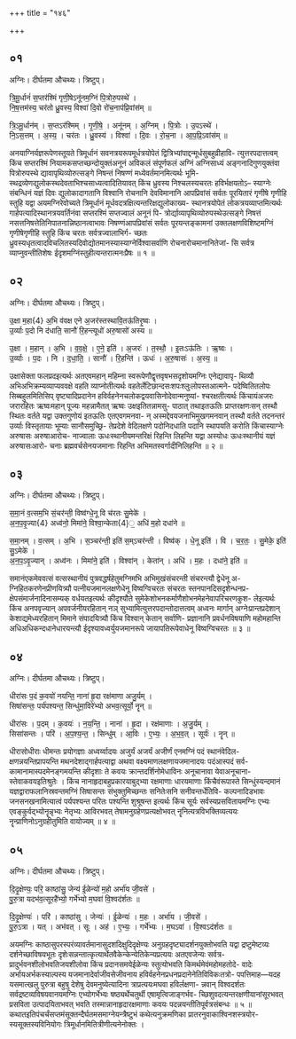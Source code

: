 +++
title = "१४६"

+++


## ०१
अग्निः। दीर्घतमा औचथ्यः। त्रिष्टुप्।

त्रि॒मू॒र्धानं॑ स॒प्तर॑श्मिं गृणी॒षेऽनू॑नम॒ग्निं पि॒त्रोरु॒पस्थे॑ ।  
नि॒ष॒त्तम॑स्य॒ चर॑तो ध्रु॒वस्य॒ विश्वा॑ दि॒वो रो॑च॒नाप॑प्रि॒वांस॑म् ॥

त्रि॒ऽमू॒र्धान॑म् । स॒प्तऽर॑श्मिम् । गृ॒णी॒षे॒ । अनू॑नम् । अ॒ग्निम् । पि॒त्रोः । उ॒पऽस्थे॑ ।  
नि॒ऽस॒त्तम् । अ॒स्य॒ । चर॑तः । ध्रु॒वस्य॑ । विश्वा॑ । दि॒वः । रो॒च॒ना । आ॒प॒प्रि॒ऽवांस॑म् ॥

अनयाग्निर्यज्ञरूपेणस्तूयते त्रिमूर्धानं सवनत्रयरूपमूर्धत्रयोपेतं द्वित्रिभ्यांपाद्दन्मूर्धसुबहुव्रीहावि- त्युत्तरपदात्तत्वम् किंच सप्तरश्मिं नियामकसप्तच्छन्दोयुक्तंअनूनं अविकलं संपूर्णफलं अग्निं अग्निसाध्यं अङ्गनादिगुणयुक्तंवा पित्रोरुपस्थे द्यावापृथिव्योरुत्सङ्गे निषन्तं निषण्णं मध्येवर्तमानमित्यर्थः भूमि- स्थद्रव्येणद्युलोकस्थदेवताभिश्चसाध्यत्वादितियावत् किंच ध्रुवस्य निश्चलस्यचरतः हविर्भक्षयतोऽ– स्याग्नेः संबन्धिनं यज्ञं दिवः द्युलोकादागतानि विश्वानि रोचनानि देवविमानानि आपप्रिवांसं सर्वतः पूरयितारं गृणीषे गृणीहि स्तुहि यद्वा अयमग्निरेवोच्यते त्रिमूर्धानं मूर्धवदत्रक्षित्यन्तरिक्षद्युलोकाख्य- स्थानत्रयोपेतं लोकत्रयव्याप्तमित्यर्थः गार्हपत्यादिस्थानत्रयवर्तिनंवा सप्तरश्मिं सप्तज्वालं अनूनं पि- त्रोर्द्याव्यापृथिव्योरुपस्थेउत्सङ्गे निषत्तं नसत्तनिषत्तेतिनिपातनान्निष्ठानत्वाभावः निषण्णंआपप्रिवांसं सर्वतः पूरयन्तङ्कामनां उक्तलक्षणविशिष्टमग्निं गृणीषेगृणीहि स्तुहि किंच चरतः सर्वत्रज्वालाभिर्ग- च्छतः ध्रुवस्यधृतत्वादविचलितस्यदिवोद्योतमानस्यास्याग्नेर्विश्वासर्वाणि रोचनारोचमानानितेजां- सि सर्वत्र व्याप्नुवन्तीतिशेषः ईदृशमग्निंस्तुहीत्यन्तरात्मनःप्रैषः ॥ १ ॥

## ०२
अग्निः। दीर्घतमा औचथ्यः। त्रिष्टुप्।

उ॒क्षा म॒हा{4} अ॒भि व॑वक्ष एने अ॒जर॑स्तस्थावि॒तऊ॑तिरृ॒ष्वः ।  
उ॒र्व्याः प॒दो नि द॑धाति॒ सानौ॑ रि॒हन्त्यूधो॑ अरु॒षासो॑ अस्य ॥

उ॒क्षा । म॒हान् । अ॒भि । व॒व॒क्षे॒ । ए॒ने॒ इति॑ । अ॒जरः॑ । त॒स्थौ॒ । इ॒तःऽऊ॑तिः । ऋ॒ष्वः ।  
उ॒र्व्याः । प॒दः । नि । द॒धा॒ति॒ । सानौ॑ । रि॒हन्ति॑ । ऊधः॑ । अ॒रु॒षासः॑ । अ॒स्य॒ ॥

उक्षासेक्ता फलप्रदइत्यर्थः अतएवमहान् महिम्ना स्वरूपेणौद्वृत्तवृषभसदृशोयमग्निः एनेद्यावापृ- थिव्यौ अभिअभिक्रम्यव्याप्यववक्षे वहति व्याप्नोतीत्यर्थः वहतेर्लेटिछान्दसःशपःश्लुःलोपस्तआत्मने- पदेष्वितितलोपः सिब्बहुलमितिसिप् वृष्ट्यादिप्रदानेन हविर्वहनेनचलोकद्वयवासिनोदेवान्मनुष्यां- श्चरक्षतीत्यर्थः किंचायंअजरः जरारहितः ऋष्वःमहान् पूज्यः महन्नामैतत् ऋष्वः उक्षइतितन्नामसु- पाठात् तथाइतऊतिः प्राप्तरक्षणःसन् तस्थौ स्थितः वर्तते यद्वा उक्तगुणोयं इतऊतिः एतएवगमनवा- न् अस्मद्देवयजनाभिमुखगमनवान् तस्थौ वर्तते तदनन्तरं उर्व्याः विस्तृतायाः भूम्याः सानौसमुच्छ्रि- तेप्रदेशे वेदिलक्षणे पदोनिदधाति पदानि स्थापयति करोति किंचास्याग्नेः अरुषासः अरुषाआरोच- नाज्वालाः ऊधःस्थानीयमन्तरिक्षं रिहन्ति लिहन्ति यद्वा अस्योधः ऊधःस्थानीयं यज्ञं अरुषासःआरो- चनाः ब्रह्मवर्चसेनयजमानाः रिहन्ति अभिमतस्वर्गादीनिलिहन्ति ॥ २ ॥

## ०३
अग्निः। दीर्घतमा औचथ्यः। त्रिष्टुप्।

स॒मा॒नं व॒त्सम॒भि सं॒चर॑न्ती॒ विष्व॑ग्धे॒नू वि च॑रतः सु॒मेके॑ ।  
अ॒न॒प॒वृ॒ज्या{4} अध्व॑नो॒ मिमा॑ने॒ विश्वा॒न्केता{4}॒ अधि॑ म॒हो दधा॑ने ॥

स॒मा॒नम् । व॒त्सम् । अ॒भि । स॒ञ्चर॑न्ती॒ इति॑ स॒म्ऽचर॑न्ती । विष्व॑क् । धे॒नू इति॑ । वि । च॒र॒तः॒ । सु॒मेके॒ इति॑ सु॒ऽमेके॑ ।  
अ॒न॒प॒ऽवृ॒ज्यान् । अध्व॑नः । मिमा॑ने॒ इति॑ । विश्वा॑न् । केता॑न् । अधि॑ । म॒हः । दधा॑ने॒ इति॑ ॥

समानंएकमेववत्सं वत्सस्थानीयं पुत्रवद्धर्षहेतुमग्निमभि अभिमुखंसंचरन्ती संचरन्त्यौ द्वेधेनू अ- ग्निहितकरणेनप्रीणयित्र्यौ पत्नीयजमानलक्षणेधेनू विष्वग्विचरतः संचरतः स्तनपानदिसदृशेन्धनप्र- क्षेपसंमार्जनादिनासम्यक् वर्धयतइत्यर्थः कीदृश्यौते सुमेकेशोभनकर्माणैशोभनमेहनेवापरिचरणकुश- लेइत्यर्थः किंच अनपवृज्यान् अपवर्जनीयरहितान् नञ् सुभ्यामित्युत्तरपदान्तोदात्तत्वम् अध्वनः मार्गान् अग्नेःप्रान्तप्रदेशान् केशाद्यमेध्यरहितान् मिमाने संपादयित्र्यौ किंच विश्वान् केतान् सर्वाणि- प्रज्ञानानि प्रवर्धनविषयाणि महोमहान्ति अधिअधिकन्दधानेधारयन्त्यौ ईदृश्यावध्वर्युयजमानरूपे जायापतिरूपेवाधेनू विष्वग्विचरतः ॥ ३ ॥

## ०४
अग्निः। दीर्घतमा औचथ्यः। त्रिष्टुप्।

धीरा॑सः प॒दं क॒वयो॑ नयन्ति॒ नाना॑ हृ॒दा रक्ष॑माणा अजु॒र्यम् ।  
सिषा॑सन्तः॒ पर्य॑पश्यन्त॒ सिन्धु॑मा॒विरे॑भ्यो अभव॒त्सूर्यो॒ नॄन् ॥

धीरा॑सः । प॒दम् । क॒वयः॑ । न॒य॒न्ति॒ । नाना॑ । हृ॒दा । रक्ष॑माणाः । अ॒जु॒र्यम् ।  
सिसा॑सन्तः । परि॑ । अ॒प॒श्य॒न्त॒ । सिन्धु॑म् । आ॒विः । ए॒भ्यः॒ । अ॒भ॒व॒त् । सूर्यः॑ । नॄन् ॥

धीरासोधीराः धीमन्तः प्रयोगज्ञाः अध्वर्य्वादयः अजुर्यं अजर्यं अजीर्णं एनमग्निं पदं स्थानंवेदिल- क्षणन्नयन्तिप्रापयन्ति मथनदेशाद्गार्हपत्याद्वा अथवा वक्ष्यमाणलक्षणायजमानादयः पदंआस्पदं सर्व- कामानामास्पदमेनङ्गमयन्ति कीदृशाः ते कवयः क्रान्तदर्शिनोमेधाविनः अनूचानावा येवाअनूचाना- स्तेवाकवयइतिश्रुतेः । किंच नानाहृदाबहुप्रकारयाबुद्भ्या रक्षमाणाः धारयमाणाः किंचैवंरूपास्ते सिन्धुंस्यन्दमानं यज्ञद्वाराफलानिस्रवन्तमग्निं सिषासन्तः संभुक्तुमिच्छन्तः सनितेःसनि सनीवन्तर्धेतिवि- कल्पनादिडभावः जनसनखनामित्यात्वं पर्यपश्यन्त परितः पश्यन्ति शुश्रूषन्त इत्यर्थः किंच सूर्यः सर्वस्यप्रसवितायमग्निः एभ्यः एवङ्कुर्वद्भ्योनॄन्नृभ्यः नेतृभ्यः आविरभवत् तेषामनुग्रहेणप्रत्यक्षोभवत् नॄनित्यत्रविभक्तिव्यत्ययः नॄन्प्राणिनोऽनुग्रहीतुमिति वायोज्यम् ॥ ४ ॥

## ०५
अग्निः। दीर्घतमा औचथ्यः। त्रिष्टुप्।

दि॒दृ॒क्षेण्यः॒ परि॒ काष्ठा॑सु॒ जेन्य॑ ई॒ळेन्यो॑ म॒हो अर्भा॑य जी॒वसे॑ ।  
पु॒रु॒त्रा यदभ॑व॒त्सूरहै॑भ्यो॒ गर्भे॑भ्यो म॒घवा॑ वि॒श्वद॑र्शतः ॥

दि॒दृ॒क्षेण्यः॑ । परि॑ । काष्ठा॑सु । जेन्यः॑ । ई॒ळेन्यः॑ । म॒हः । अर्भा॑य । जी॒वसे॑ ।  
पु॒रु॒ऽत्रा । यत् । अभ॑वत् । सूः । अह॑ । ए॒भ्यः॒ । गर्भे॑भ्यः । म॒घऽवा॑ । वि॒श्वऽद॑र्शतः ॥

अयमग्निः काष्ठासुपरस्परंव्यावर्तमानासुदशदिक्षुदिदृक्षेण्यः अनुग्रहदृष्ट्यादर्शनयुक्तोभवति यद्वा द्रष्टुमेष्टव्यः दर्शनेच्छाविषयभूतः दृशेःसन्नन्तात्कृत्यार्थेतवैकेन्केन्येतिकेन्यप्रत्ययः अतएवजेन्यः सर्वत्र- प्रादुर्भवनशीलोभवतिजयशीलोवा किंच प्रदानसमयेईळेन्यः स्तुत्योभवति किमर्थमेवंमहोमहतोदे- वादेः अर्भायअर्भकस्याल्पस्य यजमानादेर्वाजीवसेजीवनाय हविर्वहनेनप्रधनप्रदानेनेतिविविकःतत्रो- पपत्तिमाह—यदह यसमात्खलु पुरुत्रा बहुषु देशेषु देवमनुष्येत्यादिना त्राप्रत्ययःमघवा हविर्लक्षणा- न्नवान् विश्वदर्शतः सर्वद्रष्टव्यविषयवानयमग्निः एभ्योगर्भेभ्यः षष्ठ्यर्थेचतुर्थी एषामृत्विजाङ्गर्भव- च्छिशुवदत्यन्तरक्षणीयानांसूरभवत् प्रसविता उत्पादयिताभवत् भवति तस्मान्नानाहृदारक्षमाणाः कवयः पदन्नयन्तीतिपूर्वत्रसंबन्धः ॥ ५ ॥कथातइतिपंचर्चंसप्तमंसूक्तन्दैर्घतमसमाग्नेयन्त्रैष्टुभं कथेत्यनुक्रमणिका प्रातरनुवाकाश्विनशस्त्रयोर- स्यसूक्तस्यविनियोगः त्रिमूर्धानमितित्रीणीत्यनेनोक्तः ।